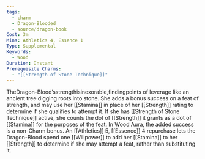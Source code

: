 ```yaml
---
tags:
  - charm
  - Dragon-Blooded
  - source/dragon-book
Cost: 3m
Mins: Athletics 4, Essence 1
Type: Supplemental
Keywords:
  - Wood
Duration: Instant
Prerequisite Charms:
  - "[[Strength of Stone Technique]]"
---
```

TheDragon-Blood’sstrengthisinexorable,findingpoints of leverage like an ancient tree digging roots into stone. She adds a bonus success on a feat of strength, and may use her [[Stamina]] in place of her [[Strength]] rating to determine if she qualifies to attempt it. If she has [[Strength of Stone Technique]] active, she counts the dot of [[Strength]] it grants as a dot of [[Stamina]] for the purposes of the feat. In Wood Aura, the added success is a non-Charm bonus. An [[Athletics]] 5, [[Essence]] 4 repurchase lets the Dragon-Blood spend one [[Willpower]] to add her [[Stamina]] to her [[Strength]] to determine if she may attempt a feat, rather than substituting it.